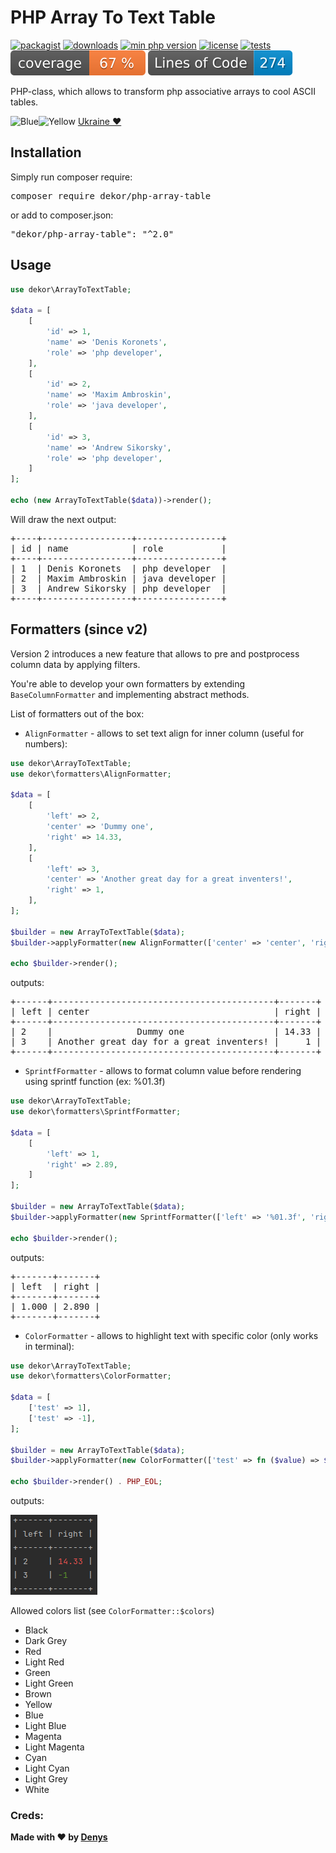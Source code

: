 # PHP Array To Text Table

[![packagist](https://poser.pugx.org/dekor/php-array-table/v)](https://packagist.org/packages/dekor/php-array-table)
[![downloads](https://poser.pugx.org/dekor/php-array-table/downloads)](https://packagist.org/packages/dekor/php-array-table)
[![min php version](https://poser.pugx.org/dekor/php-array-table/require/php)](https://packagist.org/packages/dekor/php-array-table)
[![license](https://poser.pugx.org/dekor/php-array-table/license)](https://packagist.org/packages/dekor/php-array-table)
[![tests](https://github.com/deniskoronets/php-array-table/actions/workflows/tests.yml/badge.svg)](https://github.com/deniskoronets/php-array-table/actions/workflows/tests.yml)
![code coverage badge](https://raw.githubusercontent.com/deniskoronets/php-array-table/image-data/coverage.svg)
![lines of code](https://raw.githubusercontent.com/deniskoronets/php-array-table/image-data/lines.svg)

PHP-class, which allows to transform php associative arrays to cool ASCII tables.

![Blue](https://placehold.co/15x15/005BBB/005BBB.png)![Yellow](https://placehold.co/15x15/FFD500/FFD500.png) [Ukraine ❤](https://woo.zp.ua/en/support-ukraine/)

## Installation
Simply run composer require:
<pre>composer require dekor/php-array-table</pre>

or add to composer.json:
<pre>"dekor/php-array-table": "^2.0"</pre>

## Usage

```php
use dekor\ArrayToTextTable;

$data = [
    [
        'id' => 1,
        'name' => 'Denis Koronets',
        'role' => 'php developer',
    ],
    [
        'id' => 2,
        'name' => 'Maxim Ambroskin',
        'role' => 'java developer',
    ],
    [
        'id' => 3,
        'name' => 'Andrew Sikorsky',
        'role' => 'php developer',
    ]
];

echo (new ArrayToTextTable($data))->render();
```

Will draw the next output:

<pre>
+----+-----------------+----------------+
| id | name            | role           |
+----+-----------------+----------------+
| 1  | Denis Koronets  | php developer  |
| 2  | Maxim Ambroskin | java developer |
| 3  | Andrew Sikorsky | php developer  |
+----+-----------------+----------------+
</pre>

## Formatters (since v2)

Version 2 introduces a new feature that allows to pre and postprocess column data by applying filters.

You're able to develop your own formatters by extending `BaseColumnFormatter` and implementing abstract methods.

List of formatters out of the box:
- `AlignFormatter` - allows to set text align for inner column (useful for numbers):

```php
use dekor\ArrayToTextTable;
use dekor\formatters\AlignFormatter;

$data = [
    [
        'left' => 2,
        'center' => 'Dummy one',
        'right' => 14.33,
    ],
    [
        'left' => 3,
        'center' => 'Another great day for a great inventers!',
        'right' => 1,
    ],
];

$builder = new ArrayToTextTable($data);
$builder->applyFormatter(new AlignFormatter(['center' => 'center', 'right' => 'right']));

echo $builder->render();
```

outputs:
<pre>
+------+------------------------------------------+-------+
| left | center                                   | right |
+------+------------------------------------------+-------+
| 2    |                Dummy one                 | 14.33 |
| 3    | Another great day for a great inventers! |     1 |
+------+------------------------------------------+-------+
</pre>

- `SprintfFormatter` - allows to format column value before rendering using sprintf function (ex: %01.3f)
```php
use dekor\ArrayToTextTable;
use dekor\formatters\SprintfFormatter;

$data = [
    [
        'left' => 1,
        'right' => 2.89,
    ]
];

$builder = new ArrayToTextTable($data);
$builder->applyFormatter(new SprintfFormatter(['left' => '%01.3f', 'right' => '%03.3f']));

echo $builder->render();
```

outputs:
<pre>
+-------+-------+
| left  | right |
+-------+-------+
| 1.000 | 2.890 |
+-------+-------+
</pre>

- `ColorFormatter` - allows to highlight text with specific color (only works in terminal):
```php
use dekor\ArrayToTextTable;
use dekor\formatters\ColorFormatter;

$data = [
    ['test' => 1],
    ['test' => -1],
];

$builder = new ArrayToTextTable($data);
$builder->applyFormatter(new ColorFormatter(['test' => fn ($value) => $value > 0 ? 'Red' : 'Green']));

echo $builder->render() . PHP_EOL;
```

outputs:

![img.png](img.png)

Allowed colors list (see `ColorFormatter::$colors`)
- Black
- Dark Grey
- Red
- Light Red
- Green
- Light Green
- Brown
- Yellow
- Blue
- Light Blue
- Magenta
- Light Magenta
- Cyan
- Light Cyan
- Light Grey
- White

### Creds:
<b>Made with ❤ by <a href="https://woo.zp.ua">Denys</b>
